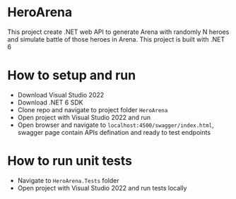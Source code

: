 # HeroArena
This project create .NET web API to generate Arena with randomly N heroes and simulate battle of those heroes in Arena. This project is built with .NET 6
# How to setup and run
- Download Visual Studio 2022
- Download .NET 6 SDK
- Clone repo and navigate to project folder `HeroArena`
- Open project with Visual Studio 2022 and run
- Open browser and navigate to `localhost:4500/swagger/index.html`, swagger page contain APIs defination and ready to test endpoints
# How to run unit tests
- Navigate to `HeroArena.Tests` folder
- Open project with Visual Studio 2022 and run tests locally
